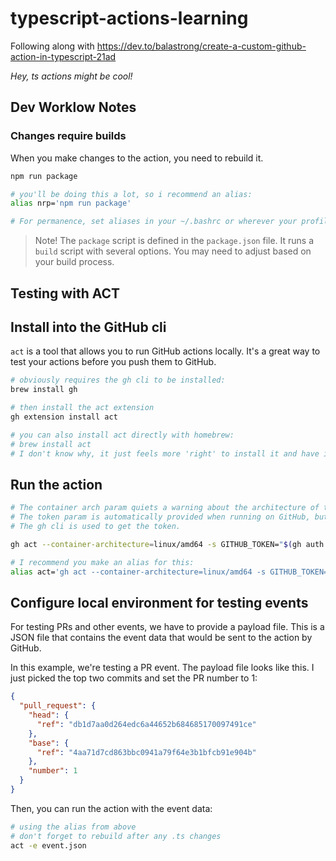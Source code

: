 # typescript-actions-learning

Following along with <https://dev.to/balastrong/create-a-custom-github-action-in-typescript-21ad>

_Hey, ts actions might be cool!_

## Dev Worklow Notes

### Changes require builds

When you make changes to the action, you need to rebuild it.

```bash
npm run package

# you'll be doing this a lot, so i recommend an alias:
alias nrp='npm run package'

# For permanence, set aliases in your ~/.bashrc or wherever your profile is.
```

> Note! The `package` script is defined in the `package.json` file. It runs a `build` script with several options. You may need to adjust based on your build process.

## Testing with ACT

## Install into the GitHub cli

`act` is a tool that allows you to run GitHub actions locally. It's a great way to test your actions before you push them to GitHub.

```bash
# obviously requires the gh cli to be installed:
brew install gh

# then install the act extension
gh extension install act

# you can also install act directly with homebrew:
# brew install act
# I don't know why, it just feels more 'right' to install it and have it coexist with gh
```

## Run the action

```bash
# The container arch param quiets a warning about the architecture of the act container on MacOS.
# The token param is automatically provided when running on GitHub, but you need to provide it locally.
# The gh cli is used to get the token.

gh act --container-architecture=linux/amd64 -s GITHUB_TOKEN="$(gh auth token)"

# I recommend you make an alias for this:
alias act='gh act --container-architecture=linux/amd64 -s GITHUB_TOKEN="$(gh auth token)"'
```

## Configure local environment for testing events

For testing PRs and other events, we have to provide a payload file. This is a JSON file that contains the event data that would be sent to the action by GitHub.

In this example, we're testing a PR event. The payload file looks like this. I just picked the top two commits and set the PR number to 1:

```json
{
  "pull_request": {
    "head": {
      "ref": "db1d7aa0d264edc6a44652b684685170097491ce"
    },
    "base": {
      "ref": "4aa71d7cd863bbc0941a79f64e3b1bfcb91e904b"
    },
    "number": 1
  }
}
```

Then, you can run the action with the event data:

```bash
# using the alias from above
# don't forget to rebuild after any .ts changes
act -e event.json
```
